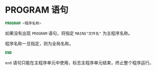 
# PROGRAM 语句

```fortran
PROGRAM <程序名称>
```

如果没有出现 `PROGRAM` 语句，将指定 `MAIN$"文件名"` 为主程序名称。

程序名称一旦指定，则为全局名称。

```fortran
END
```

`end` 语句只能在主程序单元中使用，标志主程序单元结束，终止整个程序运行。
